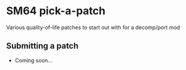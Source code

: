 # SM64 pick-a-patch
Various quality-of-life patches to start out with for a decomp/port mod

## Submitting a patch
  - Coming soon...
